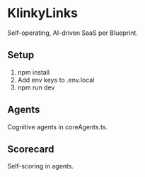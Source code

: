 # KlinkyLinks
Self-operating, AI-driven SaaS per Blueprint.

## Setup
1. npm install
2. Add env keys to .env.local
3. npm run dev

## Agents
Cognitive agents in coreAgents.ts.

## Scorecard
Self-scoring in agents.
